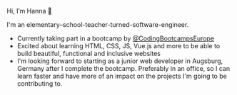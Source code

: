 Hi, I’m Hanna 👋 

I'm an elementary–school-teacher-turned-software-engineer.

- Currently taking part in a bootcamp by [@CodingBootcampsEurope](https://github.com/coding-bootcamps-eu)
- Excited about learning HTML, CSS, JS, Vue.js and more to be able to build beautiful, functional and inclusive websites
- I'm looking forward to starting as a junior web developer in Augsburg, Germany after I complete the bootcamp. Preferably in an office, so I can learn faster and have more of an impact on the projects I'm going to be contributing to.



<!---
FlausenImKopf/FlausenImKopf is a ✨ special ✨ repository because its `README.md` (this file) appears on your GitHub profile.
You can click the Preview link to take a look at your changes.- 💞️ I’m looking to collaborate on ... 
- 📫 How to reach me ...
--->
